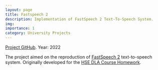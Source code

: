 ```yaml
---
layout: page
title: Fastspeech 2
description: Implementation of FastSpeech 2 Text-To-Speech System.
img:
importance: 1
category: University Projects
---
```


[Project GitHub](https://github.com/Blinorot/FastSpeech). Year: 2022

The project aimed on the reproduction of [FastSpeech 2](https://arxiv.org/abs/2006.04558) text-to-speech system. Originally developed for the [HSE DLA Course Homework](https://github.com/markovka17/dla/tree/2022/hw3_tts).
